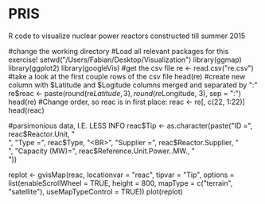 # PRIS
R code to visualize nuclear power reactors constructed till summer 2015

#change the working directory
#Load all relevant packages for this exercise!
setwd("/Users/Fabian/Desktop/Visualization")
library(ggmap)
library(ggplot2)
library(googleVis)
#get the csv file
re <- read.csv("re.csv")
#take a look at the first couple rows of the csv file
head(re)
#create new column with $Latitude and $Logitude columns merged and separated by ":"
re$reac <- paste(round(re$Latitude, 3), round(re$Longitude, 3), sep = ":")
head(re)
#Change order, so reac is in first place:
reac <- re[, c(22, 1:22)]
head(reac)

#parsimonious data, I.E. LESS INFO
reac$Tip <- as.character(paste("ID =", reac$Reactor.Unit, "<BR>", "Type =", reac$Type, "<BR>", "Supplier =", reac$Reactor.Supplier, "<BR>", "Capacity (MW)=", reac$Reference.Unit.Power..MW., "<BR>"))

replot <- gvisMap(reac, locationvar = "reac", tipvar = "Tip", options = list(enableScrollWheel = TRUE, height = 800, mapType = c("terrain", "satellite"), useMapTypeControl = TRUE))
plot(replot)
